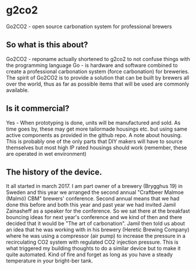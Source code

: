 # g2co2
Go2CO2 - open source carbonation system for professional brewers

## So what is this about?
Go2CO2 - reponame actually shortened to g2co2 to not confuse things with the programming language Go - is hardware and software combined to create a professional carbonation system (force carbonation) for breweries. The spirit of Go2CO2 is to provide a solution that can be built by brewers all over the world, thus as far as possible items that will be used are commonly available.

## Is it commercial?
Yes - When prototyping is done, units will be manufactured and sold. As time goes by, these may get more tailormade housings etc. but using same active components as provided in the github repo. A note about housing. This is probably one of the only parts that DIY makers will have to source themselves but most high IP rated housings should work (remember, these are operated in wet environment)

## The history of the device.
It all started in march 2017. I am part owner of a brewery (Brygghus 19) in Sweden and this year we arranged the second annual "Craftbeer Malmoe (Malmö) CBM" brewers' conference. Second annual means that we had done this before and both this year and past year we had invited Jamil Zainasheff as a speaker for the conference. So we sat there at the breakfast bouncing ideas for next year's conference and we kind of then and there decided that it would be "The art of carbonation". Jamil then told us about an idea that he was working with in his brewery (Heretic Brewing Company) where he was using a compressor (air pump) to increase the pressure in a recirculating CO2 system with regulated CO2 injection pressure. This is what triggered my building thoughts to do a similar device but to make it quite automated. Kind of fire and forget as long as you have a steady temperature in your bright-ber tank.

